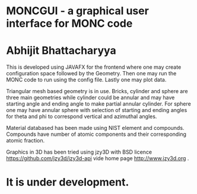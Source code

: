 # MONCGUI - a graphical user interface for MONC code
# Abhijit Bhattacharyya
 This is developed using JAVAFX for the frontend where one may
 create configuration space followed by the Geometry.
 Then one may run the MONC code to run using the config file.
 Lastly one may plot data.

 Triangular mesh based geometry is in use. Bricks, cylinder and sphere 
 are three main geometries while cylinder could be annular and may have
 starting angle and ending angle to make partial annular cylinder. For sphere
 one may have annular sphere with selection of starting and ending angles for 
 theta and phi to correspond vertical and azimuthal angles.

 Material databased has been made using NIST element and compounds. Compounds
 have number of atomic components and their corresponding atomic fraction.

Graphics in 3D has been tried using jzy3D with BSD licence https://github.com/jzy3d/jzy3d-api vide home page http://www.jzy3d.org .



# It is under development.

